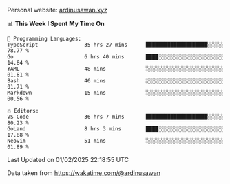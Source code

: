 Personal website: [ardinusawan.xyz](https://ardinusawan.xyz)

<!--START_SECTION:waka-->
📊 **This Week I Spent My Time On** 

```text
💬 Programming Languages: 
TypeScript               35 hrs 27 mins      ████████████████████░░░░░   78.77 % 
Go                       6 hrs 40 mins       ████░░░░░░░░░░░░░░░░░░░░░   14.84 % 
YAML                     48 mins             ░░░░░░░░░░░░░░░░░░░░░░░░░   01.81 % 
Bash                     46 mins             ░░░░░░░░░░░░░░░░░░░░░░░░░   01.71 % 
Markdown                 15 mins             ░░░░░░░░░░░░░░░░░░░░░░░░░   00.56 % 

🔥 Editors: 
VS Code                  36 hrs 7 mins       ████████████████████░░░░░   80.23 % 
GoLand                   8 hrs 3 mins        ████░░░░░░░░░░░░░░░░░░░░░   17.88 % 
Neovim                   51 mins             ░░░░░░░░░░░░░░░░░░░░░░░░░   01.89 % 
```


 Last Updated on 01/02/2025 22:18:55 UTC
<!--END_SECTION:waka-->
Data taken from https://wakatime.com/@ardinusawan

